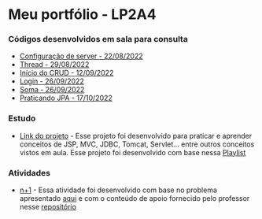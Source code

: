 # Meu portfólio - LP2A4

### Códigos desenvolvidos em sala para consulta
- [Configuração de server - 22/08/2022](https://github.com/Isabella-Lopes-Vilhaba/LP2A4/tree/main/22-08)
- [Thread - 29/08/2022](https://github.com/Isabella-Lopes-Vilhaba/LP2A4/tree/main/29-08)
- [Início do CRUD - 12/09/2022](https://github.com/Isabella-Lopes-Vilhaba/LP2A4/tree/main/12-09)
- [Login - 26/09/2022](https://github.com/Isabella-Lopes-Vilhaba/LP2A4/tree/main/26-09/aula7/src/main/java/login)
- [Soma - 26/09/2022](https://github.com/Isabella-Lopes-Vilhaba/LP2A4/tree/main/26-09/aula7/src/main/java/calculo)
- [Praticando JPA - 17/10/2022](https://github.com/Isabella-Lopes-Vilhaba/LP2A4/tree/main/17-10)

### Estudo
- [Link do projeto](https://github.com/Isabella-Lopes-Vilhaba/LP2A4/tree/main/29-08) - Esse projeto foi desenvolvido para praticar e aprender conceitos de JSP, MVC, JDBC, Tomcat, Servlet... entre outros conceitos vistos em aula.
Esse projeto foi desenvolvido com base nessa [Playlist](https://www.youtube.com/watch?v=1L1jcrbndXw&list=PLdvD02W3316Ix5xrHWVNyhjchB8YE_hk4&index=1)

### Atividades
- [n+1](https://github.com/Isabella-Lopes-Vilhaba/LP2A4/tree/main/Projeto_n_mais_um) - Essa atividade foi desenvolvido com base no problema apresentado [aqui](https://blog.algaworks.com/o-problema-do-n-mais-um/) e com o conteúdo de apoio fornecido pelo professor nesse [repositório](https://github.com/diegocaldas/lp2a4_crud_properties)
